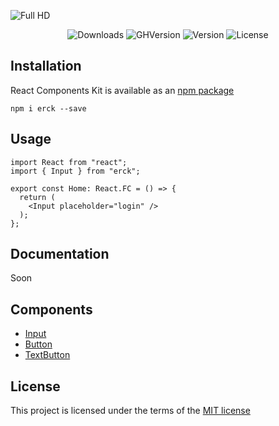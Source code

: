 ![Full HD](https://user-images.githubusercontent.com/57585370/107795453-7ae1fb00-6d7a-11eb-8b98-c86154149a8d.png)

<div align="center">
  
![Downloads](https://img.shields.io/npm/dm/erck?style=for-the-badge)
![GHVersion](https://img.shields.io/github/v/release/Ermolaev-Inc/react-components-kit?style=for-the-badge)
![Version](https://img.shields.io/npm/v/erck?style=for-the-badge)
![License](https://img.shields.io/npm/l/erck?style=for-the-badge)
</div>

## Installation
React Components Kit is available as an [npm package](https://www.npmjs.com/package/erck)

```
npm i erck --save
```

## Usage
``` tsx
import React from "react";
import { Input } from "erck";

export const Home: React.FC = () => {
  return (
    <Input placeholder="login" />
  );  
};
```

## Documentation
Soon

## Components
- [Input](https://github.com/Ermolaev-Inc/react-components-kit/tree/master/src/stories/Input)
- [Button](https://github.com/Ermolaev-Inc/react-components-kit/tree/master/src/stories/Button)
- [TextButton](https://github.com/Ermolaev-Inc/react-components-kit/tree/master/src/stories/TextButton)

## License
This project is licensed under the terms of the [MIT license](https://github.com/Ermolaev-Inc/react-components-kit/blob/master/LICENSE)
